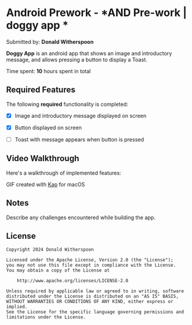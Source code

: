 # Android Prework - *AND Pre-work | doggy app *

Submitted by: **Donald Witherspoon**

**Doggy App** is an android app that shows an image and introductory message, and allows pressing a button to display a Toast. 

Time spent: **10** hours spent in total

## Required Features

The following **required** functionality is completed:

* [x] Image and introductory message displayed on screen
* [x] Button displayed on screen
* [ ] Toast with message appears when button is pressed 


## Video Walkthrough

Here's a walkthrough of implemented features:


<!-- Replace this with whatever GIF tool you used! -->
GIF created with 
[Kap](https://getkap.co/) for macOS



## Notes

Describe any challenges encountered while building the app.

## License

    Copyright 2024 Donald Witherspoon

    Licensed under the Apache License, Version 2.0 (the "License");
    you may not use this file except in compliance with the License.
    You may obtain a copy of the License at

        http://www.apache.org/licenses/LICENSE-2.0

    Unless required by applicable law or agreed to in writing, software
    distributed under the License is distributed on an "AS IS" BASIS,
    WITHOUT WARRANTIES OR CONDITIONS OF ANY KIND, either express or implied.
    See the License for the specific language governing permissions and
    limitations under the License.
